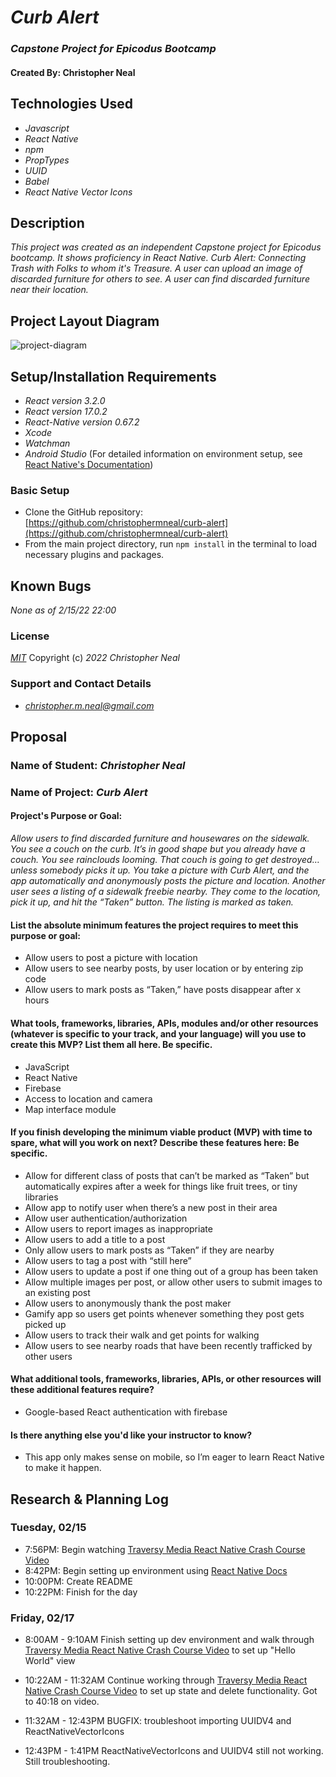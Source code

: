 # _Curb Alert_

### _Capstone Project for Epicodus Bootcamp_

#### Created By: **Christopher Neal**

## Technologies Used

- _Javascript_
- _React Native_
- _npm_
- _PropTypes_
- _UUID_
- _Babel_
- _React Native Vector Icons_

## Description

_This project was created as an independent Capstone project for Epicodus bootcamp. It shows proficiency in React Native._
_Curb Alert: Connecting Trash with Folks to whom it's Treasure. A user can upload an image of discarded furniture for others to see. A user can find discarded furniture near their location._

## Project Layout Diagram

![project-diagram](./project-diagram.png)

## Setup/Installation Requirements

- _React version 3.2.0_
- _React version 17.0.2_
- _React-Native version 0.67.2_
- _Xcode_
- _Watchman_
- _Android Studio_
  (For detailed information on environment setup, see [React Native's Documentation](https://reactnative.dev/docs/environment-setup))

### Basic Setup

- Clone the GitHub repository: [https://github.com/christophermneal/curb-alert](https://github.com/christophermneal/curb-alert)
- From the main project directory, run `npm install` in the terminal to load necessary plugins and packages.
<!-- - Run `npm install --save-exact react-scripts@3.2.0` to install React version 3.2.0
- Run `npm run start` to start the application. -->

## Known Bugs

_None as of 2/15/22 22:00_

### License

_[MIT](https://opensource.org/licenses/MIT)_
Copyright (c) _2022_ _Christopher Neal_

### Support and Contact Details

- _[christopher.m.neal@gmail.com](mailto:christopher.m.neal@gmail.com)_

## Proposal

### Name of Student: _Christopher Neal_

### Name of Project: _Curb Alert_

#### Project's Purpose or Goal:

_Allow users to find discarded furniture and housewares on the sidewalk. You see a couch on the curb. It’s in good shape but you already have a couch. You see rainclouds looming. That couch is going to get destroyed… unless somebody picks it up. You take a picture with Curb Alert, and the app automatically and anonymously posts the picture and location. Another user sees a listing of a sidewalk freebie nearby. They come to the location, pick it up, and hit the “Taken” button. The listing is marked as taken._

#### List the absolute minimum features the project requires to meet this purpose or goal:

- Allow users to post a picture with location
- Allow users to see nearby posts, by user location or by entering zip code
- Allow users to mark posts as “Taken,” have posts disappear after x hours

#### What tools, frameworks, libraries, APIs, modules and/or other resources (whatever is specific to your track, and your language) will you use to create this MVP? List them all here. Be specific.

- JavaScript
- React Native
- Firebase
- Access to location and camera
- Map interface module

#### If you finish developing the minimum viable product (MVP) with time to spare, what will you work on next? Describe these features here: Be specific.

- Allow for different class of posts that can’t be marked as “Taken” but automatically expires after a week for things like fruit trees, or tiny libraries
- Allow app to notify user when there’s a new post in their area
- Allow user authentication/authorization
- Allow users to report images as inappropriate
- Allow users to add a title to a post
- Only allow users to mark posts as “Taken” if they are nearby
- Allow users to tag a post with “still here”
- Allow users to update a post if one thing out of a group has been taken
- Allow multiple images per post, or allow other users to submit images to an existing post
- Allow users to anonymously thank the post maker
- Gamify app so users get points whenever something they post gets picked up
- Allow users to track their walk and get points for walking
- Allow users to see nearby roads that have been recently trafficked by other users

#### What additional tools, frameworks, libraries, APIs, or other resources will these additional features require?

- Google-based React authentication with firebase

#### Is there anything else you'd like your instructor to know?

- This app only makes sense on mobile, so I’m eager to learn React Native to make it happen.

## Research & Planning Log

### Tuesday, 02/15

- 7:56PM: Begin watching [Traversy Media React Native Crash Course Video](https://www.youtube.com/watch?v=Hf4MJH0jDb4&t=709s)
- 8:42PM: Begin setting up environment using [React Native Docs](https://reactnative.dev/docs/environment-setup)
- 10:00PM: Create README
- 10:22PM: Finish for the day

### Friday, 02/17

- 8:00AM - 9:10AM Finish setting up dev environment and walk through [Traversy Media React Native Crash Course Video](https://www.youtube.com/watch?v=Hf4MJH0jDb4&t=709s) to set up "Hello World" view

- 10:22AM - 11:32AM Continue working through [Traversy Media React Native Crash Course Video](https://www.youtube.com/watch?v=Hf4MJH0jDb4&t=709s) to set up state and delete functionality. Got to 40:18 on video.

- 11:32AM - 12:43PM BUGFIX: troubleshoot importing UUIDV4 and ReactNativeVectorIcons

- 12:43PM - 1:41PM ReactNativeVectorIcons and UUIDV4 still not working. Still troubleshooting.